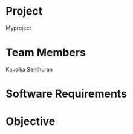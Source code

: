 # Project
Myproject

Team Members
=================
Kausika
Senthuran



Software Requirements
=====================




Objective
=====================
